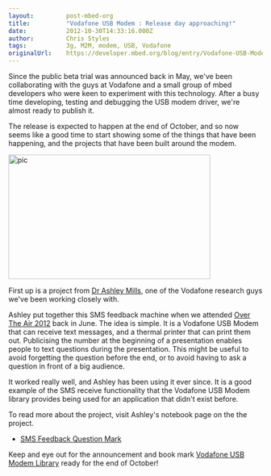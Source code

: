 ```yaml
---
layout:         post-mbed-org
title:          "Vodafone USB Modem : Release day approaching!"
date:           2012-10-30T14:33:16.000Z
author:         Chris Styles
tags:           3g, M2M, modem, USB, Vodafone
originalUrl:    https://developer.mbed.org/blog/entry/Vodafone-USB-Modem-Almost-ready-to-relea/
---
```


<p>
  Since the public beta trial was announced back in May, we've been
  collaborating with the guys at Vodafone and a small group of mbed
  developers who were keen to experiment with this technology.
  After a busy time developing, testing and debugging the USB modem
  driver, we're almost ready to publish it.
</p>
<p>
  The release is expected to happen at the end of October, and so
  now seems like a good time to start showing some of the things
  that have been happening, and the projects that have been built
  around the modem.
</p>
<p>
  <img height="247" width="400" alt="pic" src=
  "https://developer.mbed.org/media/uploads/ashleymills/400x247xqmcl.jpg.pagespeed.ic.DeoVLb8D-u.jpg"
  title="pic">
</p>
<p>
  First up is a project from <a href=
  "http://mbed.org/users/ashleymills">Dr Ashley Mills</a>, one of
  the Vodafone research guys we've been working closely with.
</p>
<p>
  Ashley put together this SMS feedback machine when we attended
  <a href="http://mbed.org/blog/entry/Over-the-Air-2012/">Over The
  Air 2012</a> back in June. The idea is simple. It is a Vodafone
  USB Modem that can receive text messages, and a thermal printer
  that can print them out. Publicising the number at the beginning
  of a presentation enables people to text questions during the
  presentation. This might be useful to avoid forgetting the
  question before the end, or to avoid having to ask a question in
  front of a big audience.
</p>
<p>
  It worked really well, and Ashley has been using it ever since.
  It is a good example of the SMS receive functionality that the
  Vodafone USB Modem library provides being used for an application
  that didn't exist before.
</p>
<p>
  To read more about the project, visit Ashley's notebook page on
  the the project.
</p>
<ul>
  <li>
    <a href=
    "http://mbed.org/users/ashleymills/notebook/sms-feedback-point-question-mark/">
    SMS Feedback Question Mark</a>
  </li>
</ul>
<p>
  Keep and eye out for the announcement and book mark <a href=
  "http://mbed.org/cookbook/VodafoneUSBModem">Vodafone USB Modem
  Library</a> ready for the end of October!
</p>

